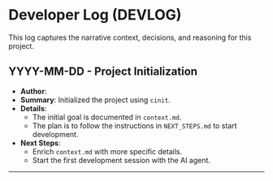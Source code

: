 # Developer Log (DEVLOG)

This log captures the narrative context, decisions, and reasoning for this project.

## YYYY-MM-DD - Project Initialization
- **Author**: <Your Name>
- **Summary**: Initialized the project using `cinit`.
- **Details**:
  - The initial goal is documented in `context.md`.
  - The plan is to follow the instructions in `NEXT_STEPS.md` to start development.
- **Next Steps**:
  - Enrich `context.md` with more specific details.
  - Start the first development session with the AI agent.

---
